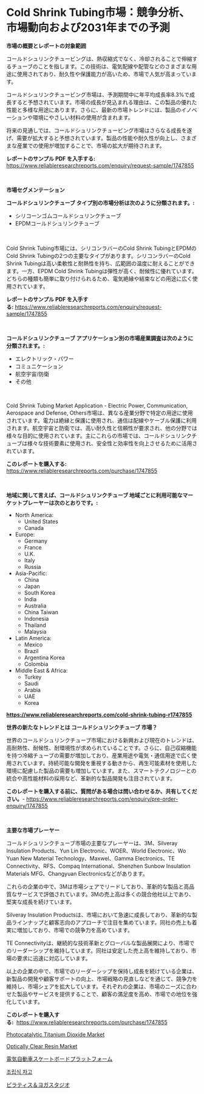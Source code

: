 <p><h1>Cold Shrink Tubing市場：競争分析、市場動向および2031年までの予測</h1></p><p><strong>市場の概要とレポートの対象範囲</strong></p>
<p><p>コールドシュリンクチュービングは、熱収縮式でなく、冷却されることで伸縮するチューブのことを指します。この技術は、電気配線や配管などのさまざまな用途に使用されており、耐久性や保護能力が高いため、市場で人気が高まっています。</p><p>コールドシュリンクチュービング市場は、予測期間中に年平均成長率8.3%で成長すると予想されています。市場の成長が見込まれる理由は、この製品の優れた性能と多様な用途にあります。さらに、最新の市場トレンドには、製品のイノベーションや環境にやさしい材料の使用が含まれます。</p><p>将来の見通しでは、コールドシュリンクチュービング市場はさらなる成長を遂げ、需要が拡大すると予想されています。製品の性能や耐久性が向上し、さまざまな産業での使用が増加することで、市場の拡大が期待されます。</p></p>
<p><strong>レポートのサンプル PDF を入手する:</strong> <a href="https://www.reliableresearchreports.com/enquiry/request-sample/1747855">https://www.reliableresearchreports.com/enquiry/request-sample/1747855</a></p>
<p>&nbsp;</p>
<p><strong>市場セグメンテーション</strong></p>
<p><strong>コールドシュリンクチューブ タイプ別の市場分析は次のように分類されます。:</strong></p>
<p><ul><li>シリコーンゴムコールドシュリンクチューブ</li><li>EPDMコールドシュリンクチューブ</li></ul></p>
<p>&nbsp;</p>
<p><p>Cold Shrink Tubing市場には、シリコンラバーのCold Shrink TubingとEPDMのCold Shrink Tubingの2つの主要なタイプがあります。シリコンラバーのCold Shrink Tubingは高い柔軟性と耐熱性を持ち、広範囲の温度に耐えることができます。一方、EPDM Cold Shrink Tubingは弾性が高く、耐候性に優れています。どちらの種類も簡単に取り付けられるため、電気絶縁や結束などの用途に広く使用されています。</p></p>
<p><strong>レポートのサンプル PDF を入手する:</strong>&nbsp;<a href="https://www.reliableresearchreports.com/enquiry/request-sample/1747855">https://www.reliableresearchreports.com/enquiry/request-sample/1747855</a></p>
<p>&nbsp;</p>
<p><strong> コールドシュリンクチューブ アプリケーション別の市場産業調査は次のように分類されます。:</strong></p>
<p><ul><li>エレクトリック・パワー</li><li>コミュニケーション</li><li>航空宇宙/防衛</li><li>その他</li></ul></p>
<p>&nbsp;</p>
<p><p>Cold Shrink Tubing Market Application - Electric Power, Communication, Aerospace and Defense, Others市場は、異なる産業分野で特定の用途に使用されています。電力は絶縁と保護に使用され、通信は配線やケーブル保護に利用されます。航空宇宙と防衛では、高い耐久性と信頼性が要求され、他の分野では様々な目的に使用されています。主にこれらの市場では、コールドシュリンクチューブは様々な技術要素に使用され、安全性と効率性を向上させるために活用されています。</p></p>
<p><strong>このレポートを購入する:</strong>&nbsp; <a href="https://www.reliableresearchreports.com/purchase/1747855">https://www.reliableresearchreports.com/purchase/1747855</a></p>
<p>&nbsp;</p>
<p><strong>地域に関して言えば、コールドシュリンクチューブ 地域ごとに利用可能なマーケットプレーヤーは次のとおりです。:</strong></p>
<p><ul>
    <li>
        North America:
        <ul>
            <li>United States</li>
            <li>Canada</li>
        </ul>
    </li>
    <li>
        Europe:
        <ul>
            <li>Germany</li>
            <li>France</li>
            <li>U.K.</li>
            <li>Italy</li>
            <li>Russia</li>
        </ul>
    </li>
    <li>
        Asia-Pacific:
        <ul>
            <li>China</li>
            <li>Japan</li>
            <li>South Korea</li>
            <li>India</li>
            <li>Australia</li>
            <li>China Taiwan</li>
            <li>Indonesia</li>
            <li>Thailand</li>
            <li>Malaysia</li>
        </ul>
    </li>
    <li>
        Latin America:
        <ul>
            <li>Mexico</li>
            <li>Brazil</li>
            <li>Argentina Korea</li>
            <li>Colombia</li>
        </ul>
    </li>
    <li>
        Middle East & Africa:
        <ul>
            <li>Turkey</li>
            <li>Saudi</li>
            <li>Arabia</li>
            <li>UAE</li>
            <li>Korea</li>
        </ul>
    </li>
    </ul></p>
<p><strong><a href="https://www.reliableresearchreports.com/cold-shrink-tubing-r1747855">https://www.reliableresearchreports.com/cold-shrink-tubing-r1747855</a></strong>&nbsp;</p>
<p><strong>世界の新たなトレンドとは コールドシュリンクチューブ 市場？</strong></p>
<p><p>世界のコールドシュリンクチューブ市場における新興および現在のトレンドは、高耐熱性、耐候性、耐環境性が求められていることです。さらに、自己収縮機能を持つ冷縮チューブの需要が増加しており、産業用途や電気・通信用途で広く使用されています。持続可能な開発を重視する動きから、再生可能素材を使用した環境に配慮した製品の需要も増加しています。また、スマートテクノロジーとの統合や高性能材料の採用など、革新的な製品開発も注目されています。</p></p>
<p><strong>このレポートを購入する前に、質問がある場合は問い合わせるか、共有してください。</strong>- <a href="https://www.reliableresearchreports.com/enquiry/pre-order-enquiry/1747855">https://www.reliableresearchreports.com/enquiry/pre-order-enquiry/1747855</a></p>
<p>&nbsp;</p>
<p><strong>主要な市場プレーヤー</strong></p>
<p><p>コールドシュリンクチューブ市場の主要なプレーヤーは、3M、Silveray Insulation Products、Yun Lin Electronic、WOER、World Electronic、Wo Yuan New Material Technology、Maxwel、Gamma Electronics、TE Connectivity、RFS、Compaq International、Shenzhen Sunbow Insulation Materials MFG、Changyuan Electronicsなどがあります。</p><p>これらの企業の中で、3Mは市場シェアでリードしており、革新的な製品と高品質なサービスで評価されています。3Mの売上高は多くの競合他社以上であり、堅実な成長を続けています。</p><p>Silveray Insulation Productsは、市場において急速に成長しており、革新的な製品ラインナップと顧客志向のアプローチで注目を集めています。同社の売上も着実に増加しており、市場での競争力を高めています。</p><p>TE Connectivityは、継続的な技術革新とグローバルな製品展開により、市場でのリーダーシップを維持しています。同社は安定した売上高を維持しており、市場の要求に迅速に対応しています。</p><p>以上の企業の中で、市場でのリーダーシップを保持し成長を続けている企業は、新製品の開発や顧客サポートの向上、市場戦略の見直しなどを通じて、競争力を維持し、市場シェアを拡大しています。それぞれの企業は、市場のニーズに合わせた製品やサービスを提供することで、顧客の満足度を高め、市場での地位を強化しています。</p></p>
<p><strong>このレポートを購入する:</strong>&nbsp;&nbsp;<a href="https://www.reliableresearchreports.com/purchase/1747855">https://www.reliableresearchreports.com/purchase/1747855</a></p>
<p><p><a href="https://www.linkedin.com/pulse/photocatalytic-titanium-dioxide-market-furnish-information-rcg9e?trackingId=eVPSifRJtwJ95cwqGyXLQQ%3D%3D">Photocatalytic Titanium Dioxide Market</a></p><p><a href="https://www.linkedin.com/pulse/optically-clear-resin-market-research-report-forecasted-h0oae?trackingId=kKnmTUVPmA%2BJHy1DSTj09w%3D%3D">Optically Clear Resin Market</a></p><p><a href="https://github.com/one-cool-chick/Market-Research-Report-List-1/blob/main/732654325716.md">電気自動車スケートボードプラットフォーム</a></p><p><a href="https://medium.com/@alexemumu2022/%ED%94%84%EB%A6%AC%ED%8C%B9-%EC%B0%A8%EA%B3%A0-%EC%8B%9C%EC%9E%A5-%EC%A0%90%EC%9C%A0%EC%9C%A8-%EB%B3%80%ED%99%94%EC%99%80-%EC%8B%9C%EC%9E%A5-%EC%84%B1%EC%9E%A5-%ED%8A%B8%EB%A0%8C%EB%93%9C-2024%EB%85%84-2031%EB%85%84-ae7e8cd1b778">조립식 차고</a></p><p><a href="https://medium.com/@chrispcreem58/pilates-%E3%83%A8%E3%82%AC%E3%82%B9%E3%82%BF%E3%82%B8%E3%82%AA%E5%B8%82%E5%A0%B4%E3%81%AE%E5%88%86%E6%9E%90-%E3%82%B0%E3%83%AD%E3%83%BC%E3%83%90%E3%83%AB%E7%94%A3%E6%A5%AD%E3%81%AE%E5%B1%95%E6%9C%9B%E3%81%A8%E4%BA%88%E6%B8%AC-2024%E5%B9%B4%E3%81%8B%E3%82%892031%E5%B9%B4-46d1f6277252">ピラティス＆ヨガスタジオ</a></p></p>
